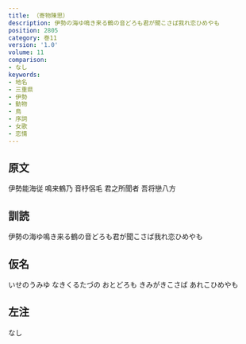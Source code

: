 ```yaml
---
title: （寄物陳思）
description: 伊勢の海ゆ鳴き来る鶴の音どろも君が聞こさば我れ恋ひめやも
position: 2805
category: 巻11
version: '1.0'
volume: 11
comparison:
- なし
keywords:
- 地名
- 三重県
- 伊勢
- 動物
- 鳥
- 序詞
- 女歌
- 恋情
---
```


## 原文

伊勢能海従 鳴来鶴乃 音杼侶毛 君之所聞者 吾将戀八方

## 訓読

伊勢の海ゆ鳴き来る鶴の音どろも君が聞こさば我れ恋ひめやも

## 仮名

いせのうみゆ なきくるたづの おとどろも きみがきこさば あれこひめやも

## 左注

なし
